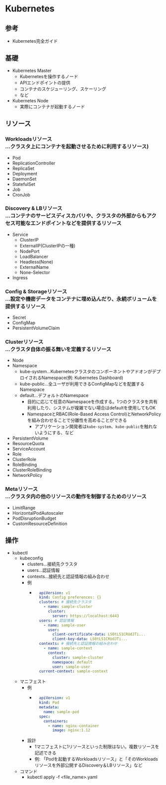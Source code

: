 # Kubernetes

## 参考

- Kubernetes完全ガイド

## 基礎

- Kubernetes Master
  - Kubernetesを操作するノード
  - APIエンドポイントの提供
  - コンテナのスケジューリング、スケーリング
  - など
- Kubernetes Node
  - 実際にコンテナが起動するノード

## リソース

### Workloadsリソース<br/>...クラスタ上にコンテナを起動させるために利用するリソース)

- Pod
- ReplicationController
- ReplicaSet
- Deployment
- DaemonSet
- StatefulSet
- Job
- CronJob

### Discovery & LBリソース<br/>...コンテナのサービスディスカバリや、クラスタの外部からもアクセス可能なエンドポイントなどを提供するリソース

- Service
  - ClusterIP
  - ExternalIP(ClusterIPの一種)
  - NodePort
  - LoadBalancer
  - Headless(None)
  - ExternalName
  - None-Selector
- Ingress

### Config & Storageリソース<br/>...設定や機密データをコンテナに埋め込んだり、永続ボリュームを提供するリソース

- Secret
- ConfigMap
- PersistentVolumeClaim

### Clusterリソース<br/>...クラスタ自体の振る舞いを定義するリソース

- Node
- Namespace
  - kube-system...KubernetesクラスタのコンポーネントやアドオンがデプロイされるNamespace(例: Kubernetes Dashboard)
  - kube-public...全ユーザが利用できるConfigMapなどを配置するNamespace
  - default...デフォルトのNamespace
    - 目的に応じて任意のNamespaceを作成する。1つのクラスタを共有利用したり、システムが複雑でない場合はdefaultを使用してもOK
    - NamespaceとRBAC(Role-Based Access Control)とNetworkPolicyを組み合わせることで分離性を高めることができる
      - アプリケーション開発者は`kube-system`、`kube-public`を触れないようにする、など
- PersistentVolume
- ResourceQuota
- ServiceAccount
- Role
- ClusterRole
- RoleBinding
- ClusterRoleBinding
- NetworkPolicy

### Metaリソース<br/>...クラスタ内の他のリソースの動作を制御するためのリソース

- LimitRange
- HorizontalPodAutoscaler
- PodDisruptionBudget
- CustomResourceDefinition

## 操作

- kubectl
  - kubeconfig
    - clusters...接続先クラスタ
    - users...認証情報
    - contexts...接続先と認証情報の組み合わせ
    - 例
      - ```yaml
          apiVersion: v1
          kind: Config preferences: {}
          clusters: # 接続先クラスタ
            - name: sample-cluster
              cluster:
                server: https://localhost:6443
          users: # 認証情報
            - name: sample-user
              user:
                client-certificate-data: LS0tLS1CRUdJTi...
                client-key-data: LS0tLS1CRUdJTi...
          contexts: # 接続先と認証情報の組み合わせ
            - name: sample-context
              context:
                cluster: sample-cluster
                namespace: default
                user: sample-user
          current-context: sample-context
        ```
  - マニフェスト
    - 例
      - ```yaml
          apiVersion: v1
          kind: Pod
          metadata:
            name: sample-pod
          spec:
            containers:
              - name: nginx-container
                image: nginx:1.12
        ```
    - 設計
      - 1マニフェストに1リソースといった制限はない。複数リソースを記述できる
      - 例: 「Podを起動するWorkloadsリソース」と「そのWorkloadsリソースを外部公開するDiscovery＆LBリソース」など
  - コマンド
    - kubectl apply -f \<file_name\>.yaml
